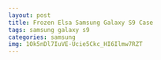 ```yaml
---
layout: post
title: Frozen Elsa Samsung Galaxy S9 Case
tags: samsung galaxy s9
categories: samsung
img: 1Ok5nDl7IuVE-Ucie5Ckc_HI6Ilmw7RZT
---
```

